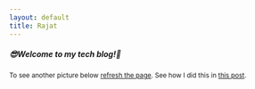 ```yaml
---
layout: default
title: Rajat
---
```

<div id="index-page">
<h5>😎<span class="not-error">Welcome to my tech blog!</span>🧐</h5>
<small>To see another picture below <span class="error"><a href='.'>refresh the page</a></span>. See how I did this in <span class="error"><a href='{% post_url 2020-03-06-Python-Image-API-using-Google-Cloud-Functions %}'>this post</a></span>.</small>
</div>
<br>
<div id="picture-holder" align="center"></div>
<script type="text/babel" src="/assets/scripts/serverless.js"></script>
